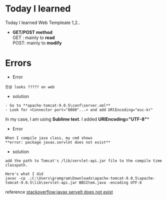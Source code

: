 # Today I learned
Today I learned Web Templeate 1,2..

* **GET/POST method <br>**
 GET : mainly to **read** <br>
 POST: mainly to **modify**

# Errors
* Error
```
한글 looks ????? on web
```

* solution
```
- Go to **apache-tomcat-9.0.5\conf\server.xml**
- Look for <Connector port="8080"...> and add URlEncoding="euc-kr"
```
In my case, I am using **Sublime text**. I added **URlEncoding="UTF-8"***

* Error
```
When I compile java class, my cmd shows
**error: package javax.servlet does not exist**
```
* solution
```
add the path to Tomcat's /lib/servlet-api.jar file to the compile time classpath.

Here's what I did
javac -cp .;C:\Users\gramgram\Downloads\apache-tomcat-9.0.5\apache-tomcat-9.0.5\lib\servlet-api.jar BBSItem.java -encoding UTF-8
```
reference [stackoverflow:javax servelt does not exist](https://stackoverflow.com/questions/9193228/compile-error-package-javax-servlet-does-not-exist)

